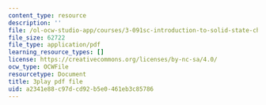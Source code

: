 ```yaml
---
content_type: resource
description: ''
file: /ol-ocw-studio-app/courses/3-091sc-introduction-to-solid-state-chemistry-fall-2010/a2341e88c97dcd92b5e0461eb3c85786_AFS4JbQGB0c.pdf
file_size: 62722
file_type: application/pdf
learning_resource_types: []
license: https://creativecommons.org/licenses/by-nc-sa/4.0/
ocw_type: OCWFile
resourcetype: Document
title: 3play pdf file
uid: a2341e88-c97d-cd92-b5e0-461eb3c85786
---
```


